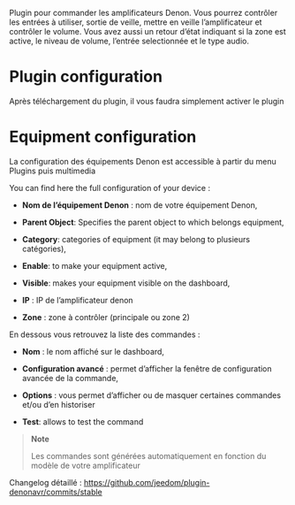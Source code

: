 Plugin pour commander les amplificateurs Denon. Vous pourrez contrôler
les entrées à utiliser, sortie de veille, mettre en veille
l’amplificateur et contrôler le volume. Vous avez aussi un retour d’état
indiquant si la zone est active, le niveau de volume, l’entrée
selectionnée et le type audio.

Plugin configuration
=======================

Après téléchargement du plugin, il vous faudra simplement activer le
plugin

Equipment configuration
=============================

La configuration des équipements Denon est accessible à partir du menu
Plugins puis multimedia

You can find here the full configuration of your device :

-   **Nom de l’équipement Denon** : nom de votre équipement Denon,

-   **Parent Object**: Specifies the parent object to which belongs
    equipment,

-   **Category**: categories of equipment (it may belong to
    plusieurs catégories),

-   **Enable**: to make your equipment active,

-   **Visible**: makes your equipment visible on the dashboard,

-   **IP** : IP de l’amplificateur denon

-   **Zone** : zone à contrôler (principale ou zone 2)

En dessous vous retrouvez la liste des commandes :

-   **Nom** : le nom affiché sur le dashboard,

-   **Configuration avancé** : permet d’afficher la fenêtre de
    configuration avancée de la commande,

-   **Options** : vous permet d’afficher ou de masquer certaines
    commandes et/ou d’en historiser

-   **Test**: allows to test the command

> **Note**
>
> Les commandes sont générées automatiquement en fonction du modèle de
> votre amplificateur

Changelog détaillé :
<https://github.com/jeedom/plugin-denonavr/commits/stable>
